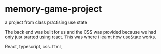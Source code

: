 # memory-game-project
a project from class practising use state

The back end was built for us and the CSS was provided because we had only just started using react. This was where I learnt how useState works.

React, typescript, css. html, 
